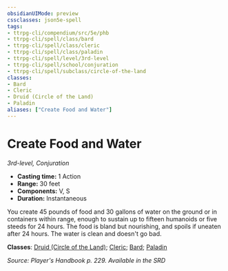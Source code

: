 ```yaml
---
obsidianUIMode: preview
cssclasses: json5e-spell
tags:
- ttrpg-cli/compendium/src/5e/phb
- ttrpg-cli/spell/class/bard
- ttrpg-cli/spell/class/cleric
- ttrpg-cli/spell/class/paladin
- ttrpg-cli/spell/level/3rd-level
- ttrpg-cli/spell/school/conjuration
- ttrpg-cli/spell/subclass/circle-of-the-land
classes:
- Bard
- Cleric
- Druid (Circle of the Land)
- Paladin
aliases: ["Create Food and Water"]
---
```

# Create Food and Water
*3rd-level, Conjuration*  


- **Casting time:** 1 Action
- **Range:** 30 feet
- **Components:** V, S
- **Duration:** Instantaneous

You create 45 pounds of food and 30 gallons of water on the ground or in containers within range, enough to sustain up to fifteen humanoids or five steeds for 24 hours. The food is bland but nourishing, and spoils if uneaten after 24 hours. The water is clean and doesn't go bad.

**Classes**: [Druid (Circle of the Land)](3-Mechanics/CLI/lists/list-spells-classes-druid-circle-of-the-land.md); [Cleric](3-Mechanics/CLI/lists/list-spells-classes-cleric.md); [Bard](3-Mechanics/CLI/lists/list-spells-classes-bard.md); [Paladin](3-Mechanics/CLI/lists/list-spells-classes-paladin.md)

*Source: Player's Handbook p. 229. Available in the <span title='Systems Reference Document (5.1)'>SRD</span>*